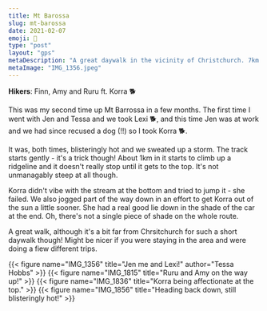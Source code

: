 ```yaml
---
title: Mt Barossa
slug: mt-barossa
date: 2021-02-07
emoji: 🥾
type: "post"
layout: "gps"
metaDescription: "A great daywalk in the vicinity of Christchurch. 7km round trip and < 3hrs."
metaImage: "IMG_1356.jpeg"
---
```


__Hikers__: Finn, Amy and Ruru ft. Korra 🐕

This was my second time up Mt Barrossa in a few months. The first time I went with Jen and Tessa and we took Lexi 🐕, and this time Jen was at work and we had since recused a dog (!!) so I took Korra 🐕.

It was, both times, blisteringly hot and we sweated up a storm. The track starts gently - it's a trick though! About 1km in it starts to climb up a ridgeline and it doesn't really stop until it gets to the top. It's not unmanagably steep at all though.

Korra didn't vibe with the stream at the bottom and tried to jump it - she failed. We also jogged part of the way down in an effort to get Korra out of the sun a little sooner. She had a real good lie down in the shade of the car at the end. Oh, there's not a single piece of shade on the whole route.

A great walk, although it's a bit far from Chrsitchurch for such a short daywalk though! Might be nicer if you were staying in the area and were doing a fiew different trips.

{{< figure name="IMG_1356" title="Jen me and Lexi!" author="Tessa Hobbs" >}}
{{< figure name="IMG_1815" title="Ruru and Amy on the way up!" >}}
{{< figure name="IMG_1836" title="Korra being affectionate at the top." >}}
{{< figure name="IMG_1856" title="Heading back down, still blisteringly hot!" >}}
